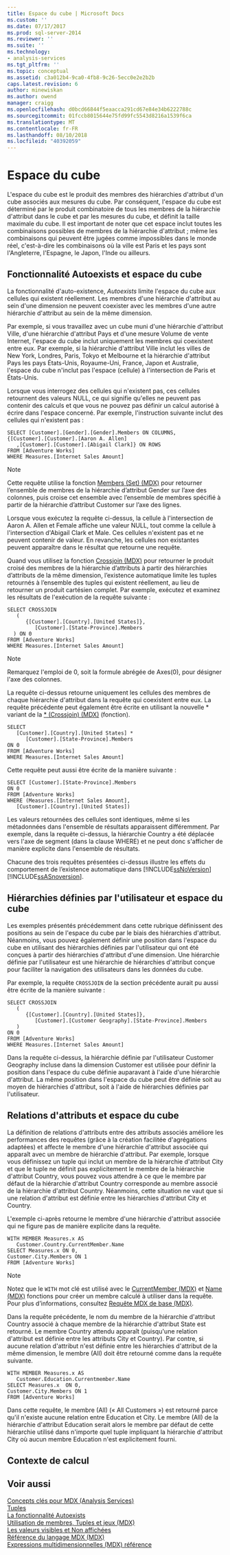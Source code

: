 ```yaml
---
title: Espace du cube | Microsoft Docs
ms.custom: ''
ms.date: 07/17/2017
ms.prod: sql-server-2014
ms.reviewer: ''
ms.suite: ''
ms.technology:
- analysis-services
ms.tgt_pltfrm: ''
ms.topic: conceptual
ms.assetid: c3a012b4-9ca0-4fb8-9c26-5ecc0e2e2b2b
caps.latest.revision: 6
author: minewiskan
ms.author: owend
manager: craigg
ms.openlocfilehash: d0bcd66844f5eaacca291cd67e84e34b6222788c
ms.sourcegitcommit: 01fccb8015644e75fd99fc5543d8216a1539f6ca
ms.translationtype: MT
ms.contentlocale: fr-FR
ms.lasthandoff: 08/10/2018
ms.locfileid: "40392059"
---
```

# <a name="cube-space"></a>Espace du cube
  L'espace du cube est le produit des membres des hiérarchies d'attribut d'un cube associés aux mesures du cube. Par conséquent, l'espace du cube est déterminé par le produit combinatoire de tous les membres de la hiérarchie d'attribut dans le cube et par les mesures du cube, et définit la taille maximale du cube. Il est important de noter que cet espace inclut toutes les combinaisons possibles de membres de la hiérarchie d'attribut ; même les combinaisons qui peuvent être jugées comme impossibles dans le monde réel, c'est-à-dire les combinaisons où la ville est Paris et les pays sont l'Angleterre, l'Espagne, le Japon, l'Inde ou ailleurs.  
  
## <a name="autoexists-and-cube-space"></a>Fonctionnalité Autoexists et espace du cube  
 La fonctionnalité d'auto-existence, *Autoexists* limite l'espace du cube aux cellules qui existent réellement. Les membres d'une hiérarchie d'attribut au sein d'une dimension ne peuvent coexister avec les membres d'une autre hiérarchie d'attribut au sein de la même dimension.  
  
 Par exemple, si vous travaillez avec un cube muni d'une hiérarchie d'attribut Ville, d'une hiérarchie d'attribut Pays et d'une mesure Volume de vente Internet, l'espace du cube inclut uniquement les membres qui coexistent entre eux. Par exemple, si la hiérarchie d'attribut Ville inclut les villes de New York, Londres, Paris, Tokyo et Melbourne et la hiérarchie d'attribut Pays les pays États-Unis, Royaume-Uni, France, Japon et Australie, l'espace du cube n'inclut pas l'espace (cellule) à l'intersection de Paris et États-Unis.  
  
 Lorsque vous interrogez des cellules qui n'existent pas, ces cellules retournent des valeurs NULL, ce qui signifie qu'elles ne peuvent pas contenir des calculs et que vous ne pouvez pas définir un calcul autorisé à écrire dans l'espace concerné. Par exemple, l'instruction suivante inclut des cellules qui n'existent pas :  
  
```  
SELECT [Customer].[Gender].[Gender].Members ON COLUMNS,  
{[Customer].[Customer].[Aaron A. Allen]  
   ,[Customer].[Customer].[Abigail Clark]} ON ROWS   
FROM [Adventure Works]  
WHERE Measures.[Internet Sales Amount]  
```  
  
> [!NOTE]  
>  Cette requête utilise la fonction [Members (Set) (MDX)](/sql/mdx/members-set-mdx) pour retourner l’ensemble de membres de la hiérarchie d’attribut Gender sur l’axe des colonnes, puis croise cet ensemble avec l’ensemble de membres spécifié à partir de la hiérarchie d’attribut Customer sur l’axe des lignes.  
  
 Lorsque vous exécutez la requête ci-dessus, la cellule à l'intersection de Aaron A. Allen et Female affiche une valeur NULL, tout comme la cellule à l'intersection d'Abigail Clark et Male. Ces cellules n'existent pas et ne peuvent contenir de valeur. En revanche, les cellules non existantes peuvent apparaître dans le résultat que retourne une requête.  
  
 Quand vous utilisez la fonction [Crossjoin (MDX)](/sql/mdx/crossjoin-mdx) pour retourner le produit croisé des membres de la hiérarchie d’attributs à partir des hiérarchies d’attributs de la même dimension, l’existence automatique limite les tuples retournés à l’ensemble des tuples qui existent réellement, au lieu de retourner un produit cartésien complet. Par exemple, exécutez et examinez les résultats de l'exécution de la requête suivante :  
  
```  
SELECT CROSSJOIN  
   (  
      {[Customer].[Country].[United States]},  
         [Customer].[State-Province].Members  
  ) ON 0   
FROM [Adventure Works]  
WHERE Measures.[Internet Sales Amount]  
```  
  
> [!NOTE]  
>  Remarquez l'emploi de 0, soit la formule abrégée de Axes(0), pour désigner l'axe des colonnes.  
  
 La requête ci-dessus retourne uniquement les cellules des membres de chaque hiérarchie d'attribut dans la requête qui coexistent entre eux. La requête précédente peut également être écrite en utilisant la nouvelle * variant de la [ \* (Crossjoin) (MDX)](/sql/mdx/crossjoin-mdx) (fonction).  
  
```  
SELECT   
   [Customer].[Country].[United States] *   
      [Customer].[State-Province].Members  
ON 0   
FROM [Adventure Works]  
WHERE Measures.[Internet Sales Amount]  
```  
  
 Cette requête peut aussi être écrite de la manière suivante :  
  
```  
SELECT [Customer].[State-Province].Members  
ON 0   
FROM [Adventure Works]  
WHERE (Measures.[Internet Sales Amount],  
   [Customer].[Country].[United States])  
```  
  
 Les valeurs retournées des cellules sont identiques, même si les métadonnées dans l'ensemble de résultats apparaissent différemment. Par exemple, dans la requête ci-dessus, la hiérarchie Country a été déplacée vers l'axe de segment (dans la clause WHERE) et ne peut donc s'afficher de manière explicite dans l'ensemble de résultats.  
  
 Chacune des trois requêtes présentées ci-dessus illustre les effets du comportement de l’existence automatique dans [!INCLUDE[ssNoVersion](../../../includes/ssnoversion-md.md)] [!INCLUDE[ssASnoversion](../../../includes/ssasnoversion-md.md)].  
  
## <a name="user-defined-hierarchies-and-cube-space"></a>Hiérarchies définies par l'utilisateur et espace du cube  
 Les exemples présentés précédemment dans cette rubrique définissent des positions au sein de l'espace du cube par le biais des hiérarchies d'attribut. Néanmoins, vous pouvez également définir une position dans l'espace du cube en utilisant des hiérarchies définies par l'utilisateur qui ont été conçues à partir des hiérarchies d'attribut d'une dimension. Une hiérarchie définie par l'utilisateur est une hiérarchie de hiérarchies d'attribut conçue pour faciliter la navigation des utilisateurs dans les données du cube.  
  
 Par exemple, la requête `CROSSJOIN` de la section précédente aurait pu aussi être écrite de la manière suivante :  
  
```  
SELECT CROSSJOIN  
   (  
      {[Customer].[Country].[United States]},  
         [Customer].[Customer Geography].[State-Province].Members  
   )   
ON 0   
FROM [Adventure Works]  
WHERE Measures.[Internet Sales Amount]  
```  
  
 Dans la requête ci-dessus, la hiérarchie définie par l'utilisateur Customer Geography incluse dans la dimension Customer est utilisée pour définir la position dans l'espace du cube définie auparavant à l'aide d'une hiérarchie d'attribut. La même position dans l'espace du cube peut être définie soit au moyen de hiérarchies d'attribut, soit à l'aide de hiérarchies définies par l'utilisateur.  
  
##  <a name="AttribRelationships"></a> Relations d'attributs et espace du cube  
 La définition de relations d'attributs entre des attributs associés améliore les performances des requêtes (grâce à la création facilitée d'agrégations adaptées) et affecte le membre d'une hiérarchie d'attribut associée qui apparaît avec un membre de hiérarchie d'attribut. Par exemple, lorsque vous définissez un tuple qui inclut un membre de la hiérarchie d'attribut City et que le tuple ne définit pas explicitement le membre de la hiérarchie d'attribut Country, vous pouvez vous attendre à ce que le membre par défaut de la hiérarchie d'attribut Country corresponde au membre associé de la hiérarchie d'attribut Country. Néanmoins, cette situation ne vaut que si une relation d'attribut est définie entre les hiérarchies d'attribut City et Country.  
  
 L'exemple ci-après retourne le membre d'une hiérarchie d'attribut associée qui ne figure pas de manière explicite dans la requête.  
  
```  
WITH MEMBER Measures.x AS   
   Customer.Country.CurrentMember.Name  
SELECT Measures.x ON 0,  
Customer.City.Members ON 1  
FROM [Adventure Works]  
```  
  
> [!NOTE]  
>  Notez que le `WITH` mot clé est utilisé avec le [CurrentMember (MDX)](/sql/mdx/current-mdx) et [Name (MDX)](/sql/mdx/members-string-mdx) fonctions pour créer un membre calculé à utiliser dans la requête. Pour plus d’informations, consultez [Requête MDX de base &#40;MDX&#41;](mdx-query-the-basic-query.md).  
  
 Dans la requête précédente, le nom du membre de la hiérarchie d'attribut Country associé à chaque membre de la hiérarchie d'attribut State est retourné. Le membre Country attendu apparaît (puisqu'une relation d'attribut est définie entre les attributs City et Country). Par contre, si aucune relation d'attribut n'est définie entre les hiérarchies d'attribut de la même dimension, le membre (All) doit être retourné comme dans la requête suivante.  
  
```  
WITH MEMBER Measures.x AS   
   Customer.Education.Currentmember.Name  
SELECT Measures.x  ON 0,   
Customer.City.Members ON 1  
FROM [Adventure Works]  
```  
  
 Dans cette requête, le membre (All) (« All Customers ») est retourné parce qu'il n'existe aucune relation entre Education et City. Le membre (All) de la hiérarchie d'attribut Education serait alors le membre par défaut de cette hiérarchie utilisé dans n'importe quel tuple impliquant la hiérarchie d'attribut City où aucun membre Education n'est explicitement fourni.  
  
## <a name="calculation-context"></a>Contexte de calcul  
  
## <a name="see-also"></a>Voir aussi  
 [Concepts clés pour MDX &#40;Analysis Services&#41;](../key-concepts-in-mdx-analysis-services.md)   
 [Tuples](tuples.md)   
 [La fonctionnalité Autoexists](autoexists.md)   
 [Utilisation de membres, Tuples et jeux &#40;MDX&#41;](working-with-members-tuples-and-sets-mdx.md)   
 [Les valeurs visibles et Non affichées](visual-totals-and-non-visual-totals.md)   
 [Référence du langage MDX &#40;MDX&#41;](/sql/mdx/mdx-language-reference-mdx)   
 [Expressions multidimensionnelles &#40;MDX&#41; référence](/sql/mdx/multidimensional-expressions-mdx-reference)  
  
  

